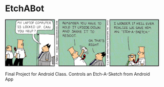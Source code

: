 # EtchABot

![](Dilbert%20Strip.gif)

 Final Project for Android Class. Controls an Etch-A-Sketch from Android App 
